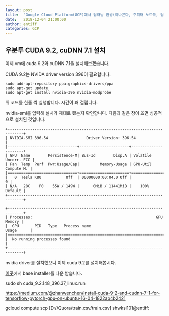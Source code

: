 ```yaml
---
layout: post
title:  "Google Cloud Platform(GCP)에서 딥러닝 환경(아나콘다, 주피터 노트북, 딥러닝 라이브러리 설치) 구축하기"
date:   2018-12-04 21:00:00
author: entiff
categories: GCP
---
```



## 우분투 CUDA 9.2, cuDNN 7.1 설치

이제 vm에 cuda 9.2와 cuDNN 7.1을 설치해보겠습니다.

CUDA 9.2는 NVIDA driver version 396이 필요합니다.
```
sudo add-apt-repository ppa:graphics-drivers/ppa
sudo apt-get update
sudo apt-get install nvidia-396 nvidia-modprobe
```

위 코드를 한줄 씩 실행합니다. 시간이 꽤 걸립니다.

nvidia-smi를 입력해 설치가 제대로 됐는지 확인합니다. 다음과 같은 창이 뜨면 성공적으로 설치된 것입니다.

```
+-----------------------------------------------------------------------------+
| NVIDIA-SMI 396.54                 Driver Version: 396.54                    |
|-------------------------------+----------------------+----------------------+
| GPU  Name        Persistence-M| Bus-Id        Disp.A | Volatile Uncorr. ECC |
| Fan  Temp  Perf  Pwr:Usage/Cap|         Memory-Usage | GPU-Util  Compute M. |
|===============================+======================+======================|
|   0  Tesla K80           Off  | 00000000:00:04.0 Off |                    0 |
| N/A   28C    P0    55W / 149W |      0MiB / 11441MiB |    100%      Default |
+-------------------------------+----------------------+----------------------+

+-----------------------------------------------------------------------------+
| Processes:                                                       GPU Memory |
|  GPU       PID   Type   Process name                             Usage      |
|=============================================================================|
|  No running processes found                                                 |
+-----------------------------------------------------------------------------+

```

nvidia driver를 설치했으니 이제 cuda 9.2를 설치해봅시다.

[이곳](https://developer.nvidia.com/cuda-92-download-archive?target_os=Linux&target_arch=x86_64&target_distro=Ubuntu&target_version=1604&target_type=runfilelocal)에서 base installer를 다운 받습니다.

sudo sh cuda_9.2.148_396.37_linux.run

https://medium.com/@zhanwenchen/install-cuda-9-2-and-cudnn-7-1-for-tensorflow-pytorch-gpu-on-ubuntu-16-04-1822ab4b2421

gcloud compute scp [D://Quora/train.csv/train.csv] shwksl101@entiff:
